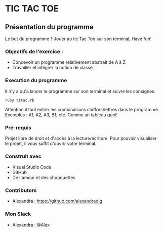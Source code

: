 # TIC TAC TOE

## Présentation du programme

Le but du programme ? Jouer au tic Tac Toe sur son terminal, Have fun!

### Objectifs de l'exercice :

- Concevoir un programme relativement abstrait de A à Z
- Travailler et intégrer la notion de classe

### Execution du programme

Il n'y a qu'a lancer le programme sur son terminal et suivre les consignes.

`` ruby titac.rb ``

Attention il faut entrer les combinaisons chiffres/lettres dans le programme. 
Exemples : A1, A2, A3, B1, etc. Comme un tableau quoi!


### Pré-requis

Projet libre de droit et d'accès à la lecture/écriture. 
Pour pouvoir visualiser le projet, il vous suffit d'ouvrir votre terminal.


### Construit avec

* Visual Studio Code
* GitHub
* De l'amour et des chouquettes


### Contributors

* Alexandra : https://github.com/alexandradlg

### Mon Slack

* Alexandra : @Alex


